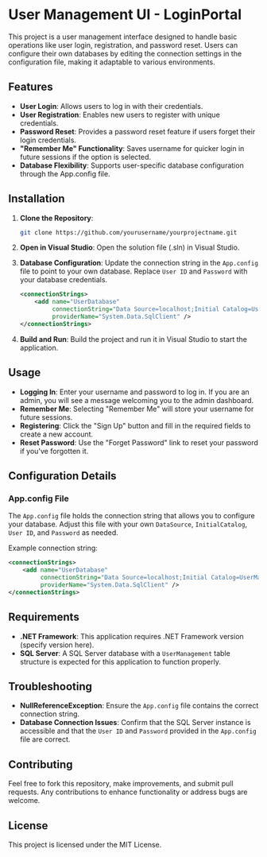 # User Management UI - LoginPortal

This project is a user management interface designed to handle basic operations like user login, registration, and password reset. Users can configure their own databases by editing the connection settings in the configuration file, making it adaptable to various environments.

## Features

- **User Login**: Allows users to log in with their credentials.
- **User Registration**: Enables new users to register with unique credentials.
- **Password Reset**: Provides a password reset feature if users forget their login credentials.
- **"Remember Me" Functionality**: Saves username for quicker login in future sessions if the option is selected.
- **Database Flexibility**: Supports user-specific database configuration through the App.config file.

## Installation

1. **Clone the Repository**:
   ```bash
   git clone https://github.com/yourusername/yourprojectname.git
   ```

2. **Open in Visual Studio**:
   Open the solution file (.sln) in Visual Studio.

3. **Database Configuration**:
   Update the connection string in the `App.config` file to point to your own database. Replace `User ID` and `Password` with your database credentials.

   ```xml
   <connectionStrings>
       <add name="UserDatabase"
            connectionString="Data Source=localhost;Initial Catalog=UserManagement;User ID=YourUserID;Password=YourPassword;"
            providerName="System.Data.SqlClient" />
   </connectionStrings>
   ```

4. **Build and Run**:
   Build the project and run it in Visual Studio to start the application.

## Usage

- **Logging In**: Enter your username and password to log in. If you are an admin, you will see a message welcoming you to the admin dashboard.
- **Remember Me**: Selecting "Remember Me" will store your username for future sessions.
- **Registering**: Click the "Sign Up" button and fill in the required fields to create a new account.
- **Reset Password**: Use the "Forget Password" link to reset your password if you've forgotten it.

## Configuration Details

### App.config File

The `App.config` file holds the connection string that allows you to configure your database. Adjust this file with your own `DataSource`, `InitialCatalog`, `User ID`, and `Password` as needed. 

Example connection string:

```xml
<connectionStrings>
    <add name="UserDatabase"
         connectionString="Data Source=localhost;Initial Catalog=UserManagement;User ID=YourUserID;Password=YourPassword;"
         providerName="System.Data.SqlClient" />
</connectionStrings>
```

## Requirements

- **.NET Framework**: This application requires .NET Framework version (specify version here).
- **SQL Server**: A SQL Server database with a `UserManagement` table structure is expected for this application to function properly.

## Troubleshooting

- **NullReferenceException**: Ensure the `App.config` file contains the correct connection string.
- **Database Connection Issues**: Confirm that the SQL Server instance is accessible and that the `User ID` and `Password` provided in the `App.config` file are correct.

## Contributing

Feel free to fork this repository, make improvements, and submit pull requests. Any contributions to enhance functionality or address bugs are welcome.

## License

This project is licensed under the MIT License.

